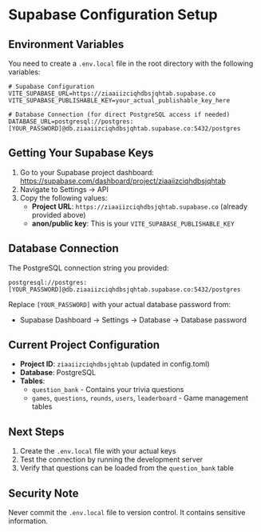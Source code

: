 # Supabase Configuration Setup

## Environment Variables

You need to create a `.env.local` file in the root directory with the following variables:

```env
# Supabase Configuration
VITE_SUPABASE_URL=https://ziaaiizciqhdbsjqhtab.supabase.co
VITE_SUPABASE_PUBLISHABLE_KEY=your_actual_publishable_key_here

# Database Connection (for direct PostgreSQL access if needed)
DATABASE_URL=postgresql://postgres:[YOUR_PASSWORD]@db.ziaaiizciqhdbsjqhtab.supabase.co:5432/postgres
```

## Getting Your Supabase Keys

1. Go to your Supabase project dashboard: https://supabase.com/dashboard/project/ziaaiizciqhdbsjqhtab
2. Navigate to Settings → API
3. Copy the following values:
   - **Project URL**: `https://ziaaiizciqhdbsjqhtab.supabase.co` (already provided above)
   - **anon/public key**: This is your `VITE_SUPABASE_PUBLISHABLE_KEY`

## Database Connection

The PostgreSQL connection string you provided:
```
postgresql://postgres:[YOUR_PASSWORD]@db.ziaaiizciqhdbsjqhtab.supabase.co:5432/postgres
```

Replace `[YOUR_PASSWORD]` with your actual database password from:
- Supabase Dashboard → Settings → Database → Database password

## Current Project Configuration

- **Project ID**: `ziaaiizciqhdbsjqhtab` (updated in config.toml)
- **Database**: PostgreSQL
- **Tables**: 
  - `question_bank` - Contains your trivia questions
  - `games`, `questions`, `rounds`, `users`, `leaderboard` - Game management tables

## Next Steps

1. Create the `.env.local` file with your actual keys
2. Test the connection by running the development server
3. Verify that questions can be loaded from the `question_bank` table

## Security Note

Never commit the `.env.local` file to version control. It contains sensitive information.
